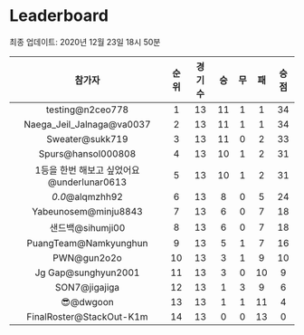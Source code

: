 # Leaderboard
최종 업데이트: 2020년 12월 23일 18시 50분




| 참가자 | 순위 | 경기수 | 승 | 무 | 패 | 승점 |
|:---:|:---:|:---:|:---:|:---:|:---:|:---:|
| testing@n2ceo778 | 1 | 13 | 11 | 1 | 1 | 34 |
| Naega_Jeil_Jalnaga@va0037 | 2 | 13 | 11 | 1 | 1 | 34 |
| Sweater@sukk719 | 3 | 13 | 11 | 0 | 2 | 33 |
| Spurs@hansol000808 | 4 | 13 | 10 | 1 | 2 | 31 |
| 1등을 한번 해보고 싶었어요@underlunar0613 | 5 | 13 | 10 | 1 | 2 | 31 |
| _0.0_@alqmzhh92 | 6 | 13 | 8 | 0 | 5 | 24 |
| Yabeunosem@minju8843 | 7 | 13 | 6 | 0 | 7 | 18 |
| 샌드백@sihumji00 | 8 | 13 | 6 | 0 | 7 | 18 |
| PuangTeam@Namkyunghun | 9 | 13 | 5 | 1 | 7 | 16 |
| PWN@gun2o2o | 10 | 13 | 3 | 1 | 9 | 10 |
| Jg Gap@sunghyun2001 | 11 | 13 | 3 | 0 | 10 | 9 |
| SON7@jigajiga | 12 | 13 | 1 | 3 | 9 | 6 |
| 😎@dwgoon | 13 | 13 | 1 | 1 | 11 | 4 |
| FinalRoster@StackOut-K1m | 14 | 13 | 0 | 0 | 13 | 0 |